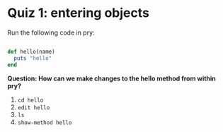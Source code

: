 # Quiz 1: entering objects

Run the following code in pry:
```ruby

def hello(name)
  puts "hello"
end


```

**Question: How can we make changes to the hello method from within pry?**

1. `cd hello`
2. `edit hello`
3. `ls`
4. `show-method hello`
